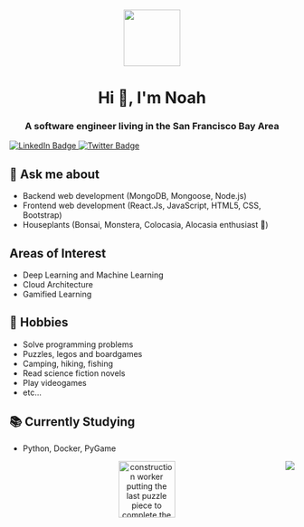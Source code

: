 ### 
<div id="header" align="center">
  <img src="https://media.giphy.com/media/M9gbBd9nbDrOTu1Mqx/giphy.gif" width="100"/>
</div>
<h1 align="center">Hi 👋, I'm Noah</h1>
<h3 align="center">A software engineer living in the San Francisco Bay Area</h3>
<div id="badges" align-"center">
  <a href="https://www.linkedin.com/in/berloven">
    <img src="https://img.shields.io/badge/LinkedIn-blue?style=for-the-badge&logo=linkedin&logoColor=white" alt="LinkedIn Badge"/>
  </a>
  <a href="https://www.twitter.com/_switch86">
    <img src="https://img.shields.io/badge/Twitter-blue?style=for-the-badge&logo=twitter&logoColor=white" alt="Twitter Badge"/>
  </a>
</div>

## 💬 Ask me about
- Backend web development (MongoDB, Mongoose, Node.js)
- Frontend web development (React.Js, JavaScript, HTML5, CSS, Bootstrap)
- Houseplants (Bonsai, Monstera, Colocasia, Alocasia enthusiast :evergreen_tree:)

## Areas of Interest 
- Deep Learning and Machine Learning
- Cloud Architecture
- Gamified Learning

## 📅 Hobbies
- Solve programming problems
- Puzzles, legos and boardgames 
- Camping, hiking, fishing 
- Read science fiction novels
- Play videogames
- etc...
<!-- ## 💻 Current project
- [financial-go](https://github.com/Jvillegasd/financial-go) -->

## 📚 Currently Studying
- Python, Docker, PyGame

<img align="right" src="https://github-readme-stats.vercel.app/api?username=switch86&show_icons=true&icon_color=CE1D2D&text_color=718096&bg_color=00000000&hide_title=true&hide_border=true" />

<div id="header" align="center">
  <img src="https://media.giphy.com/media/WRua0IqFZzYAGhNAc0/giphy-downsized-large.gif" width="100" borderRadius="10px" alt="construction worker putting the last puzzle piece to complete the sky, then sliding down the ladder" />
</div>
